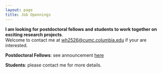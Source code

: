 ```yaml
---
layout: page
title: Job Opennings
---
```



**I am looking for postdoctoral fellows and students to work together on exciting research projects**.  
Welcome to contact me at wh2526@cumc.columbia.edu if your are interested. 

**Postdoctoral Fellows**: see announcement [here](https://forms.stat.ufl.edu/statistics-jobs/entry/9619/)

**Students**: please contact me for more details. 


